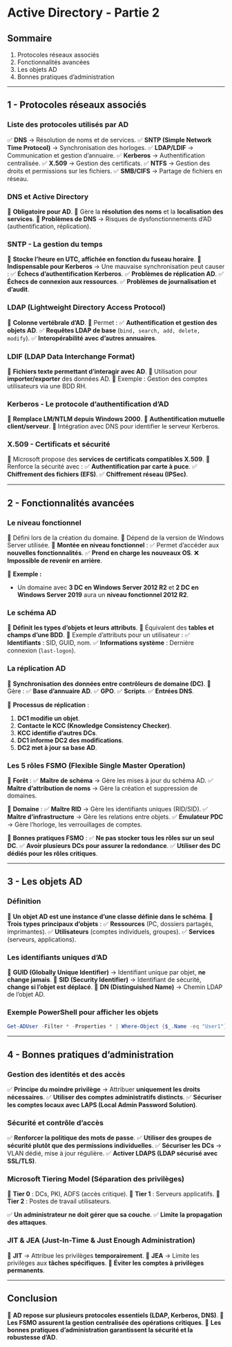 # Active Directory - Partie 2

## **Sommaire**

1. Protocoles réseaux associés
2. Fonctionnalités avancées
3. Les objets AD
4. Bonnes pratiques d’administration

---

## **1 - Protocoles réseaux associés**

### **Liste des protocoles utilisés par AD**

✅ **DNS** → Résolution de noms et de services.
✅ **SNTP (Simple Network Time Protocol)** → Synchronisation des horloges.
✅ **LDAP/LDIF** → Communication et gestion d’annuaire.
✅ **Kerberos** → Authentification centralisée.
✅ **X.509** → Gestion des certificats.
✅ **NTFS** → Gestion des droits et permissions sur les fichiers.
✅ **SMB/CIFS** → Partage de fichiers en réseau.

### **DNS et Active Directory**

📌 **Obligatoire pour AD**.
📌 Gère la **résolution des noms** et la **localisation des services**.
📌 **Problèmes de DNS** → Risques de dysfonctionnements d’AD (authentification, réplication).

### **SNTP - La gestion du temps**

📌 **Stocke l’heure en UTC, affichée en fonction du fuseau horaire**.
📌 **Indispensable pour Kerberos** → Une mauvaise synchronisation peut causer :
✅ **Échecs d’authentification Kerberos**.
✅ **Problèmes de réplication AD**.
✅ **Échecs de connexion aux ressources**.
✅ **Problèmes de journalisation et d’audit**.

### **LDAP (Lightweight Directory Access Protocol)**

📌 **Colonne vertébrale d’AD**.
📌 Permet :
✅ **Authentification et gestion des objets AD**.
✅ **Requêtes LDAP de base** (`bind, search, add, delete, modify`).
✅ **Interopérabilité avec d’autres annuaires**.

### **LDIF (LDAP Data Interchange Format)**

📌 **Fichiers texte permettant d’interagir avec AD**.
📌 Utilisation pour **importer/exporter** des données AD.
📌 Exemple : Gestion des comptes utilisateurs via une BDD RH.

### **Kerberos - Le protocole d’authentification d’AD**

📌 **Remplace LM/NTLM depuis Windows 2000**.
📌 **Authentification mutuelle client/serveur**.
📌 Intégration avec DNS pour identifier le serveur Kerberos.

### **X.509 - Certificats et sécurité**

📌 Microsoft propose des **services de certificats compatibles X.509**.
📌 Renforce la sécurité avec :
✅ **Authentification par carte à puce**.
✅ **Chiffrement des fichiers (EFS)**.
✅ **Chiffrement réseau (IPSec)**.

---

## **2 - Fonctionnalités avancées**

### **Le niveau fonctionnel**

📌 Défini lors de la création du domaine.
📌 Dépend de la version de Windows Server utilisée.
📌 **Montée en niveau fonctionnel** :
✅ Permet d’accéder aux **nouvelles fonctionnalités**.
✅ **Prend en charge les nouveaux OS**.
❌ **Impossible de revenir en arrière**.

📌 **Exemple :**

- Un domaine avec **3 DC en Windows Server 2012 R2** et **2 DC en Windows Server 2019** aura un **niveau fonctionnel 2012 R2**.

### **Le schéma AD**

📌 **Définit les types d’objets et leurs attributs**.
📌 Équivalent des **tables et champs d’une BDD**.
📌 Exemple d’attributs pour un utilisateur :
✅ **Identifiants** : SID, GUID, nom.
✅ **Informations système** : Dernière connexion (`last-logon`).

### **La réplication AD**

📌 **Synchronisation des données entre contrôleurs de domaine (DC)**.
📌 Gère :
✅ **Base d’annuaire AD**.
✅ **GPO**.
✅ **Scripts**.
✅ **Entrées DNS**.

📌 **Processus de réplication** :

1. **DC1 modifie un objet**.
2. **Contacte le KCC (Knowledge Consistency Checker)**.
3. **KCC identifie d’autres DCs**.
4. **DC1 informe DC2 des modifications**.
5. **DC2 met à jour sa base AD**.

### **Les 5 rôles FSMO (Flexible Single Master Operation)**

📌 **Forêt** :
✅ **Maître de schéma** → Gère les mises à jour du schéma AD.
✅ **Maître d’attribution de noms** → Gère la création et suppression de domaines.

📌 **Domaine** :
✅ **Maître RID** → Gère les identifiants uniques (RID/SID).
✅ **Maître d’infrastructure** → Gère les relations entre objets.
✅ **Émulateur PDC** → Gère l’horloge, les verrouillages de comptes.

📌 **Bonnes pratiques FSMO** :
✅ **Ne pas stocker tous les rôles sur un seul DC**.
✅ **Avoir plusieurs DCs pour assurer la redondance**.
✅ **Utiliser des DC dédiés pour les rôles critiques**.

---

## **3 - Les objets AD**

### **Définition**

📌 **Un objet AD est une instance d’une classe définie dans le schéma**.
📌 **Trois types principaux d’objets** :
✅ **Ressources** (PC, dossiers partagés, imprimantes).
✅ **Utilisateurs** (comptes individuels, groupes).
✅ **Services** (serveurs, applications).

### **Les identifiants uniques d’AD**

📌 **GUID (Globally Unique Identifier)** → Identifiant unique par objet, **ne change jamais**.
📌 **SID (Security Identifier)** → Identifiant de sécurité, **change si l’objet est déplacé**.
📌 **DN (Distinguished Name)** → Chemin LDAP de l’objet AD.

### **Exemple PowerShell pour afficher les objets**

```powershell
Get-ADUser -Filter * -Properties * | Where-Object {$_.Name -eq "User1"}
```

---

## **4 - Bonnes pratiques d’administration**

### **Gestion des identités et des accès**

✅ **Principe du moindre privilège** → Attribuer **uniquement les droits nécessaires**.
✅ **Utiliser des comptes administratifs distincts**.
✅ **Sécuriser les comptes locaux avec LAPS (Local Admin Password Solution)**.

### **Sécurité et contrôle d’accès**

✅ **Renforcer la politique des mots de passe**.
✅ **Utiliser des groupes de sécurité plutôt que des permissions individuelles**.
✅ **Sécuriser les DCs** → VLAN dédié, mise à jour régulière.
✅ **Activer LDAPS (LDAP sécurisé avec SSL/TLS)**.

### **Microsoft Tiering Model** (Séparation des privilèges)

📌 **Tier 0** : DCs, PKI, ADFS (accès critique).
📌 **Tier 1** : Serveurs applicatifs.
📌 **Tier 2** : Postes de travail utilisateurs.

✅ **Un administrateur ne doit gérer que sa couche**.
✅ **Limite la propagation des attaques**.

### **JIT & JEA (Just-In-Time & Just Enough Administration)**

📌 **JIT** → Attribue les privilèges **temporairement**.
📌 **JEA** → Limite les privilèges aux **tâches spécifiques**.
📌 **Éviter les comptes à privilèges permanents**.

---

## **Conclusion**

📌 **AD repose sur plusieurs protocoles essentiels (LDAP, Kerberos, DNS)**.
📌 **Les FSMO assurent la gestion centralisée des opérations critiques**.
📌 **Les bonnes pratiques d’administration garantissent la sécurité et la robustesse d’AD**.



